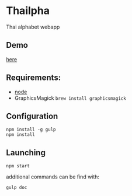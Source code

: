 # Thailpha

Thai alphabet webapp

## Demo

[here](https://www.googledrive.com/host/0B5WqGSF-8XAVfkZGYWJOUkxYaVlUb2l1UkNTM1E3X3VEY1lDMHI5NGp5UzFZdE9UWE1oQ28)

## Requirements:

- [node](http://nodejs.org/download/)
- GraphicsMagick `brew install graphicsmagick`

## Configuration

```
npm install -g gulp
npm install
```

## Launching

```
npm start
```

additional commands can be find with:

```
gulp doc
```
